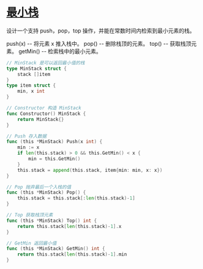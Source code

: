 # [最小栈](https://leetcode-cn.com/problems/min-stack)

设计一个支持 push，pop，top 操作，并能在常数时间内检索到最小元素的栈。

push(x) -- 将元素 x 推入栈中。
pop() -- 删除栈顶的元素。
top() -- 获取栈顶元素。
getMin() -- 检索栈中的最小元素。

```go
// MinStack 是可以返回最小值的栈
type MinStack struct {
	stack []item
}
type item struct {
	min, x int
}

// Constructor 构造 MinStack
func Constructor() MinStack {
	return MinStack{}
}

// Push 存入数据
func (this *MinStack) Push(x int) {
	min := x
	if len(this.stack) > 0 && this.GetMin() < x {
		min = this.GetMin()
	}
	this.stack = append(this.stack, item{min: min, x: x})
}

// Pop 抛弃最后一个入栈的值
func (this *MinStack) Pop() {
	this.stack = this.stack[:len(this.stack)-1]
}

// Top 获取栈顶元素
func (this *MinStack) Top() int {
	return this.stack[len(this.stack)-1].x
}

// GetMin 返回最小值
func (this *MinStack) GetMin() int {
	return this.stack[len(this.stack)-1].min
}
```
